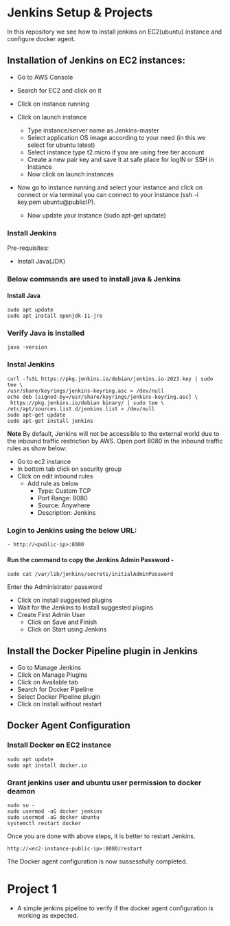 # Jenkins Setup & Projects
In this repository we see how to install jenkins on EC2(ubuntu) instance and configure docker agent.

## Installation of Jenkins on EC2 instances:
 - Go to AWS Console
 - Search for EC2 and click on it
 - Click on instance running
 - Click on launch instance

    - Type instance/server name as Jenkins-master
    - Select application OS image according to your need (in this we select for ubuntu latest)
    - Select instance type t2.micro if you are using free tier account 
    - Create a new pair key and save it at safe place for logIN or SSH in Instance
    - Now click on launch instances
 - Now go to instance running and select your instance and click on connect or via terminal you can connect to your instance (ssh -i 
  key.pem ubuntu@publicIP).
    - Now update your instance (sudo apt-get update)

### Install Jenkins
 Pre-requisites:
 - Install Java(JDK)

### Below commands are used to install java & Jenkins
 #### Install Java
    sudo apt update
    sudo apt install openjdk-11-jre
 ### Verify Java is installed
    java -version
 ### Instal Jenkins
    curl -fsSL https://pkg.jenkins.io/debian/jenkins.io-2023.key | sudo tee \
    /usr/share/keyrings/jenkins-keyring.asc > /dev/null
    echo deb [signed-by=/usr/share/keyrings/jenkins-keyring.asc] \
     https://pkg.jenkins.io/debian binary/ | sudo tee \
    /etc/apt/sources.list.d/jenkins.list > /dev/null
    sudo apt-get update
    sudo apt-get install jenkins

**Note** By default, Jenkins will not be accessible to the external world due to the inbound traffic restriction by AWS. Open port 8080 in the inbound traffic rules as show below:

 - Go to ec2 instance
 - In bottom tab click on security group
 - Click on edit inbound rules
    - Add rule as below
        - Type: Custom TCP
        - Port Range: 8080
        - Source: Anywhere
        - Description: Jenkins

### Login to Jenkins using the below URL:
    - http://<public-ip>:8080
#### Run the command to copy the Jenkins Admin Password -    
    sudo cat /var/lib/jenkins/secrets/initialAdminPassword 

Enter the Administrator password
 - Click on install suggested plugins
 - Wait for the Jenkins to Install suggested plugins
 - Create First Admin User
    - Click on Save and Finish
    - Click on Start using Jenkins

## Install the Docker Pipeline plugin in Jenkins
 - Go to Manage Jenkins
 - Click on Manage Plugins
 - Click on Available tab
 - Search for Docker Pipeline
 - Select Docker Pipeline plugin
 - Click on Install without restart

 ## Docker Agent Configuration

 ### Install Docker on EC2 instance
    sudo apt update
    sudo apt install docker.io

 ### Grant jenkins user and ubuntu user permission to docker deamon
    sudo su -
    sudo usermod -aG docker jenkins
    sudo usermod -aG docker ubuntu
    systemctl restart docker

Once you are done with above steps, it is better to restart Jenkins.

    http://<ec2-instance-public-ip>:8080/restart

The Docker agent configuration is now sussessfully completed.

# Project 1
 - A simple jenkins pipeline to verify if the docker agent configuration is working as expected.
